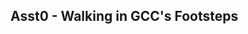 Asst0 - Walking in GCC's Footsteps
--------------------------------------------------------------------------------
